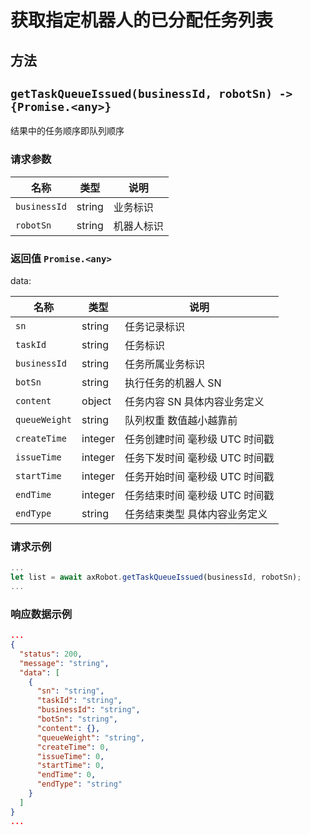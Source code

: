 # 获取指定机器人的已分配任务列表

## 方法

## `getTaskQueueIssued(businessId, robotSn) -> {Promise.<any>}`

结果中的任务顺序即队列顺序

### 请求参数

| 名称         | 类型                          | 说明     |
| ------------ | ---------------------------- | -------- |
| `businessId` | string                        | 业务标识 |
| `robotSn`    | string                        | 机器人标识 |


### 返回值 `Promise.<any>`

data:

| 名称         | 类型            | 说明                          |
| ------------ | ---------------------------- | --------------  |
| `sn`         | string         | 任务记录标识                   |
| `taskId`     | string         | 任务标识                       |
| `businessId` | string         | 任务所属业务标识                |
| `botSn`      | string         | 执行任务的机器人 SN             |
| `content`    | object         | 任务内容 SN 具体内容业务定义     |
| `queueWeight`| string         | 队列权重 数值越小越靠前          |
| `createTime` | integer        | 任务创建时间  毫秒级 UTC 时间戳  |
| `issueTime`  | integer        | 任务下发时间  毫秒级 UTC 时间戳  |
| `startTime`  | integer        | 任务开始时间  毫秒级 UTC 时间戳  |
| `endTime`    | integer        | 任务结束时间  毫秒级 UTC 时间戳  |
| `endType`    | string         | 任务结束类型 具体内容业务定义     |



### 请求示例

```javascript
...
let list = await axRobot.getTaskQueueIssued(businessId, robotSn);
...
```
### 响应数据示例

```JSON
...
{
  "status": 200,
  "message": "string",
  "data": [
    {
      "sn": "string",
      "taskId": "string",
      "businessId": "string",
      "botSn": "string",
      "content": {},
      "queueWeight": "string",
      "createTime": 0,
      "issueTime": 0,
      "startTime": 0,
      "endTime": 0,
      "endType": "string"
    }
  ]
}
...
```




